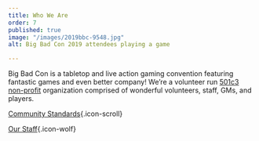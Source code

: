 ```yaml
---
title: Who We Are
order: 7
published: true
image: "/images/2019bbc-9548.jpg"
alt: Big Bad Con 2019 attendees playing a game

---
```

Big Bad Con is a tabletop and live action gaming convention featuring fantastic games and even better company!
We’re a volunteer run [501c3 non-profit](/non-profit) organization comprised of wonderful volunteers, staff, GMs, and players.

[Community Standards](/community-standards){.icon-scroll}

[Our Staff](/staff){.icon-wolf}